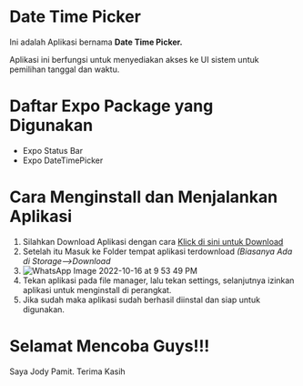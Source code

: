 # Date Time Picker
Ini adalah Aplikasi bernama **Date Time Picker.** 

Aplikasi ini berfungsi untuk menyediakan akses ke UI sistem untuk pemilihan tanggal dan waktu.
# Daftar Expo Package yang Digunakan
- Expo Status Bar
- Expo DateTimePicker
# Cara Menginstall dan Menjalankan Aplikasi
1. Silahkan Download Aplikasi dengan cara [Klick di sini untuk Download](https://expo.dev/artifacts/1396d24d-e4c5-49cf-a472-8b4c22d92742)
2. Setelah itu Masuk ke Folder tempat aplikasi terdownload *(Biasanya Ada di Storage-->Download*
3. ![WhatsApp Image 2022-10-16 at 9 53 49 PM](https://user-images.githubusercontent.com/103419314/196043072-357a4669-fed5-441d-91fb-b43d20ccf221.jpeg)
4. Tekan aplikasi pada file manager, lalu tekan settings, selanjutnya izinkan aplikasi untuk menginstall di perangkat.
5. Jika sudah maka aplikasi sudah berhasil diinstal dan siap untuk digunakan.
# Selamat Mencoba Guys!!!
Saya Jody Pamit. Terima Kasih
